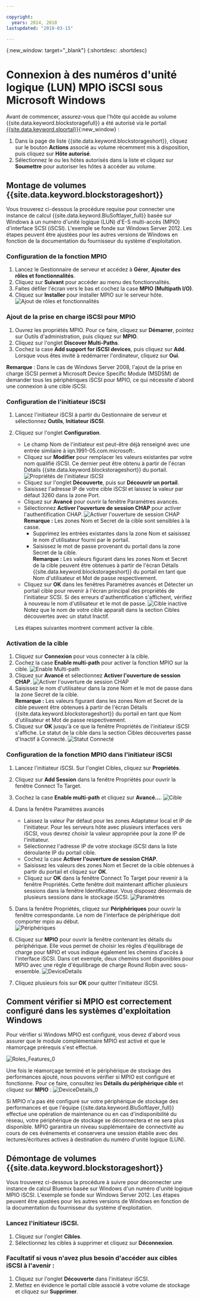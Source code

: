 ```yaml
---

copyright:
  years: 2014, 2018
lastupdated: "2018-03-15"

---
```

{:new_window: target="_blank"}
{:shortdesc: .shortdesc}

# Connexion à des numéros d'unité logique (LUN) MPIO iSCSI sous Microsoft Windows

Avant de commencer, assurez-vous que l'hôte qui accède au volume {{site.data.keyword.blockstoragefull}} a été autorisé via le portail [{{site.data.keyword.slportal}}](https://control.softlayer.com/){:new_window} :

1. Dans la page de liste {{site.data.keyword.blockstorageshort}}, cliquez sur le bouton **Actions** associé au volume récemment mis à disposition, puis cliquez sur **Hôte autorisé**.
2. Sélectionnez le ou les hôtes autorisés dans la liste et cliquez sur **Soumettre** pour autoriser les hôtes à accéder au volume.

## Montage de volumes {{site.data.keyword.blockstorageshort}}

Vous trouverez ci-dessous la procédure requise pour connecter une instance de calcul {{site.data.keyword.BluSoftlayer_full}} basée sur Windows à un numéro d'unité logique (LUN) d'E-S multi-accès (MPIO) d'interface SCSI (iSCSI). L'exemple se fonde sur Windows Server 2012. Les étapes peuvent être ajustées pour les autres versions de Windows en fonction de la documentation du fournisseur du système d'exploitation. 

### Configuration de la fonction MPIO

1. Lancez le Gestionnaire de serveur et accédez à **Gérer**, **Ajouter des rôles et fonctionnalités**.
2. Cliquez sur **Suivant** pour accéder au menu des fonctionnalités.
3. Faites défiler l'écran vers le bas et cochez la case **MPIO (Multipath I/O)**.
4. Cliquez sur **Installer** pour installer MPIO sur le serveur hôte.
![Ajout de rôles et fonctionnalités](/images/Roles_Features.png)

### Ajout de la prise en charge iSCSI pour MPIO

1. Ouvrez les propriétés MPIO. Pour ce faire, cliquez sur **Démarrer**, pointez sur Outils d'administration, puis cliquez sur **MPIO**.
2. Cliquez sur l'onglet **Discover Multi-Paths**.
3. Cochez la case **Add support for iSCSI devices**, puis cliquez sur **Add**. Lorsque vous êtes invité à redémarrer l'ordinateur, cliquez sur **Oui**.

**Remarque** : Dans le cas de Windows Server 2008, l'ajout de la prise en charge iSCSI permet à Microsoft Device Specific Module (MSDSM) de demander tous les périphériques iSCSI pour MPIO, ce qui nécessite d'abord une connexion à une cible iSCSI.

### Configuration de l'initiateur iSCSI

1. Lancez l'initiateur iSCSI à partir du Gestionnaire de serveur et sélectionnez **Outils**, **Initiateur iSCSI**.
2. Cliquez sur l'onglet **Configuration**.
    - Le champ Nom de l'initiateur est peut-être déjà renseigné avec une entrée similaire à iqn.1991-05.com.microsoft:.
    - Cliquez sur **Modifier** pour remplacer les valeurs existantes par votre nom qualifié iSCSI. Ce dernier peut être obtenu à partir de l'écran Détails {{site.data.keyword.blockstorageshort}} du portail.
    ![Propriétés de l'initiateur iSCSI](/images/iSCSI.png)
    - Cliquez sur l'onglet **Découverte**, puis sur **Découvrir un portail**.
    - Saisissez l'adresse IP de votre cible iSCSI et laissez la valeur par défaut 3260 dans la zone Port. 
    - Cliquez sur **Avancé** pour ouvrir la fenêtre Paramètres avancés.
    - Sélectionnez **Activer l'ouverture de session CHAP** pour activer l'authentification CHAP.
    ![Activer l'ouverture de session CHAP](/images/Advanced_0.png)
    **Remarque :** Les zones Nom et Secret de la cible sont sensibles à la casse.
         - Supprimez les entrées existantes dans la zone Nom et saisissez le nom d'utilisateur fourni par le portail.
         - Saisissez le mot de passe provenant du portail dans la zone Secret de la cible.<br/>
         **Remarque :** Les valeurs figurant dans les zones Nom et Secret de la cible peuvent être obtenues à partir de l'écran Détails {{site.data.keyword.blockstorageshort}} du portail en tant que Nom d'utilisateur et Mot de passe respectivement. 
    - Cliquez sur **OK** dans les fenêtres Paramètres avancés et Détecter un portail cible pour revenir à l'écran principal des propriétés de l'initiateur SCSI. Si des erreurs d'authentification s'affichent, vérifiez à nouveau le nom d'utilisateur et le mot de passe.
    ![Cible inactive](/images/Inactive_0.png)
    Notez que le nom de votre cible apparaît dans la section Cibles découvertes avec un statut Inactif. 
    
    Les étapes suivantes montrent comment activer la cible.
    
### Activation de la cible

1. Cliquez sur **Connexion** pour vous connecter à la cible.
2. Cochez la case **Enable multi-path** pour activer la fonction MPIO sur la cible.
![Enable Multi-path](/images/Connect_0.png)
3. Cliquez sur **Avancé** et sélectionnez **Activer l'ouverture de session CHAP**.
![Activer l'ouverture de session CHAP](/images/chap_0.png)
4. Saisissez le nom d'utilisateur dans la zone Nom et le mot de passe dans la zone Secret de la cible.<br/>
**Remarque :** Les valeurs figurant dans les zones Nom et Secret de la cible peuvent être obtenues à partir de l'écran Détails {{site.data.keyword.blockstorageshort}} du portail en tant que Nom d'utilisateur et Mot de passe respectivement. 
5. Cliquez sur **OK** jusqu'à ce que la fenêtre Propriétés de l'initiateur iSCSI s'affiche. Le statut de la cible dans la section Cibles découvertes passe d'Inactif à Connecté.
![Statut Connecté](/images/Connected.png) 


### Configuration de la fonction MPIO dans l'initiateur iSCSI

1. Lancez l'initiateur iSCSI. Sur l'onglet Cibles, cliquez sur **Propriétés**.
2. Cliquez sur **Add Session** dans la fenêtre Propriétés pour ouvrir la fenêtre Connect To Target.
3. Cochez la case **Enable multi-path** et cliquez sur **Avancé...**.
  ![Cible](/images/Target.png) 
  
4. Dans la fenêtre Paramètres avancés
   - Laissez la valeur Par défaut pour les zones Adaptateur local et IP de l'initiateur. Pour les serveurs hôte avec plusieurs interfaces vers iSCSI, vous devrez choisir la valeur appropriée pour la zone IP de l'initiateur. 
   - Sélectionnez l'adresse IP de votre stockage iSCSI dans la liste déroulante IP du portail cible.
   - Cochez la case **Activer l'ouverture de session CHAP**.
   - Saisissez les valeurs des zones Nom et Secret de la cible obtenues à partir du portail et cliquez sur **OK**.
   - Cliquez sur **OK** dans la fenêtre Connect To Target pour revenir à la fenêtre Propriétés. Cette fenêtre doit maintenant afficher plusieurs sessions dans la fenêtre Identificateur. Vous disposez désormais de plusieurs sessions dans le stockage iSCSI.
   ![Paramètres](/images/Settings.png) 
   
5. Dans la fenêtre Propriétés, cliquez sur **Périphériques** pour ouvrir la fenêtre correspondante. Le nom de l'interface de périphérique doit comporter mpio au début. <br/>
  ![Périphériques](/images/Devices.png) 
  
6. Cliquez sur **MPIO** pour ouvrir la fenêtre contenant les détails du périphérique. Elle vous permet de choisir les règles d'équilibrage de charge pour MPIO et vous indique également les chemins d'accès à l'interface iSCSI. Dans cet exemple, deux chemins sont disponibles pour MPIO avec une règle d'équilibrage de charge Round Robin avec sous-ensemble.
  ![DeviceDetails](/images/DeviceDetails.png) 
  
7. Cliquez plusieurs fois sur **OK** pour quitter l'initiateur iSCSI. 



## Comment vérifier si MPIO est correctement configuré dans les systèmes d'exploitation Windows

Pour vérifier si Windows MPIO est configuré, vous devez d'abord vous assurer que le module complémentaire MPIO est activé et que le réamorçage prérequis s'est effectué. 

![Roles_Features_0](/images/Roles_Features_0.png)

Une fois le réamorçage terminé et le périphérique de stockage des performances ajouté, nous pouvons vérifier si MPIO est configuré et fonctionne. Pour ce faire, consultez les **Détails du périphérique cible** et cliquez sur **MPIO** :
![DeviceDetails_0](/images/DeviceDetails_0.png)

Si MPIO n'a pas été configuré sur votre périphérique de stockage des performances et que l'équipe {{site.data.keyword.BluSoftlayer_full}} effectue une opération de maintenance ou en cas d'indisponibilité du réseau, votre périphérique de stockage se déconnectera et ne sera plus disponible. MPIO garantira un niveau supplémentaire de connectivité au cours de ces événements et conservera une session établie avec des lectures/écritures actives à destination du numéro d'unité logique (LUN). 

## Démontage de volumes {{site.data.keyword.blockstorageshort}}

Vous trouverez ci-dessous la procédure à suivre pour déconnecter une instance de calcul Bluemix basée sur Windows d'un numéro d'unité logique MPIO iSCSI. L'exemple se fonde sur Windows Server 2012. Les étapes peuvent être ajustées pour les autres versions de Windows en fonction de la documentation du fournisseur du système d'exploitation. 

### Lancez l'initiateur iSCSI.

1. Cliquez sur l'onglet **Cibles**.
2. Sélectionnez les cibles à supprimer et cliquez sur **Déconnexion**.

### Facultatif si vous n'avez plus besoin d'accéder aux cibles iSCSI à l'avenir :

1. Cliquez sur l'onglet **Découverte** dans l'initiateur iSCSI.
2. Mettez en évidence le portail cible associé à votre volume de stockage et cliquez sur **Supprimer**.
